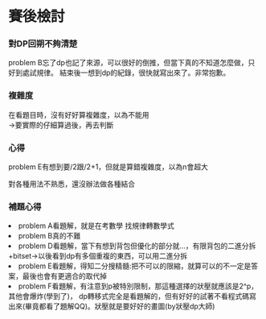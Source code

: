 # 賽後檢討

### 對DP回朔不夠清楚
problem B忘了dp也記了來源，可以很好的倒推，但當下真的不知道怎麼做，只好到處試規律。
結束後一想到dp的紀錄，很快就寫出來了。非常抱歉。

### 複雜度
在看題目時，沒有好好算複雜度，以為不能用<br>
->要實際的仔細算過後，再去判斷

### 心得
problem E有想到要/2跟/2+1，但就是算錯複雜度，以為n會超大

對各種用法不熟悉，還沒辦法做各種結合

### 補題心得
<li>problem A看題解，就是在考數學 找規律轉數學式</li>
<li>problem B真的不難</li>
<li>problem D看題解，當下有想到背包但優化的部分就...，有限背包的二進分拆+bitset->以後看到dp有多個重複的東西，可以用二進分拆</li>
<li>problem E看題解，得知二分搜精髓:把不可以的限縮，就算可以的不一定是答案，最後也會有更適合的取代掉</li>
<li>problem F看題解，有注意到p被特別限制，那這種選擇的狀壓就應該是2^p，其他會爆炸(學到了)，
             dp轉移式完全是看題解的，但有好好的試著不看程式碼寫出來(畢竟都看了題解QQ)。狀壓就是要好好的畫圖(by狀壓dp大師)</li>
